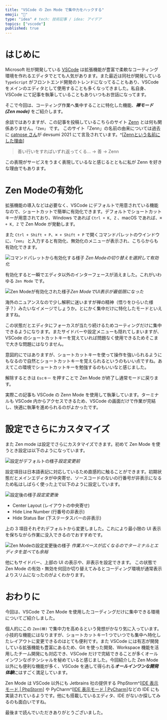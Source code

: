 ```yaml
---
title: "VSCode の Zen Mode で集中力をハックする"
emoji: "🧘"
type: "idea" # tech: 技術記事 / idea: アイデア
topics: ["vscode"]
published: true
---
```


# はじめに

Microsoft 社が開発している [VSCode](https://azure.microsoft.com/ja-jp/products/visual-studio-code/) は拡張機能が豊富で柔軟なコーティング環境を作れるエディタでとても人気があります。また最近は同社が開発している `TypeScript` がフロントエンド開発のトレンドになってることもあり、VSCode をメインのエディタとして使用することも多くなってきました。私自身、VSCode にて記事を執筆していることもありいつもお世話になってます。

そこで今回は、コーティング作業へ集中することに特化した機能、***禅モード(Zen mode)*** をご紹介します。

余談ではありますが、この記事を投稿しているこちらのサイト [Zenn](https://zenn.dev/) とは何も関係ありません。`「Zen」` です。
このサイト「Zenn」の名前の由来については過去に [catnose さん](https://zenn.dev/catnose99)が devsumi 2021 にて言及されています。^[[Zennという名前にした理由](https://youtu.be/DTpGfpLybr0?t=1180)]

> 善い行いをすればいずれ返ってくる...  →  善  →  Zenn

この表現がサービスをうまく表現しているなと感じるとともに私が Zenn を好きな理由でもあります。

# Zen Modeの有効化

拡張機能の導入などは必要なく、VSCode にデフォルトで用意されている機能なので、ショートカットで簡単に有効化できます。デフォルトでショートカットキーが用意されており、Windows であれば `Ctrl + K, Z` 、macOS であれば、`⌘ + K, Z` で Zen Mode が発動します。

また `Ctrl + Shift + P`、`⌘ + Shift + P` で開くコマンドパレットのウインドウに、`「zen」` と入力すると有効化、無効化のメニューが表示され、こちらからも有効化できます。

![コマンドパレットから有効化する様子](https://storage.googleapis.com/zenn-user-upload/2f83d0d692a0b2cc190a388b.png)
*Zen Modeの切り替えを選択して有効化*

有効化すると一瞬でエディタ以外のインターフェースが消えました。これがいわゆる `Zen Mode` です。

![Zen Modeが有効化された様子](https://storage.googleapis.com/zenn-user-upload/1c3ca8a32d177846bc28dde3.png)*Zen ModeでUI表示が最低限になった*

海外のニュアンスなので少し解釈に迷いますが禅の精神（悟りをひらいた様子？）みたいなイメージでしょうか。とにかく集中だけに特化したモードといえますね。

この状態だとエディタにフォーカスが当たり続けるためコーティングだけに集中できるようになります。またサイドバーや設定メニューも隠れてしまいますが、VSCode のショートカットキーを覚えていれば問題なく使用できるためそこまで大きな問題にはなりません。

意図的にではありますが、ショートカットキーを使って操作を強いられるようにもなるので自然とショートカットキーを覚えられるというのもいい点ですね。あえてこの環境でショートカットキーを勉強するのもいいなと感じました。

解除するときは `Escキー` を押すことで Zen Mode が終了し通常モードに戻ります。

実際この記事も VSCode の Zenn Mode を使用して執筆しています。ターミナルも VSCode 内からアクセスできるため、VSCode の画面だけで作業が完結し、快適に執筆を進められるのがよかったです。

# 設定でさらにカスタマイズ

また Zen mode は設定でさらにカスタマイズできます。初めて Zen Mode を使うとき設定は以下のようになっています。

![設定がデフォルトの様子](https://storage.googleapis.com/zenn-user-upload/c112e2ba900d84b1c1ff9239.png)*設定変更前*

設定項目は日本語表記に対応しているため直感的に触ることができます。初期状態だとメインエディタが中央寄せ、ソースコードのないの行番号が非表示になるため私はしばらく使った上で以下のように設定しています。

![設定後の様子](https://storage.googleapis.com/zenn-user-upload/714c9d4b7e88315b0acbdf49.png)*設定変更後*

- Center Layout (レイアウトの中央寄せ)
- Hide Line Number (行番号の非表示)
- Hide Status Bar (下ステータスバーの非表示)

上の 3 項目それぞれデフォルトから変更しました。これにより最小限の UI 表示を保ちながら作業に没入できるのでおすすめです。

![Zen Modeの設定変更後の様子](https://storage.googleapis.com/zenn-user-upload/8f4e4426dd7cf5473cf7701b.png)
*作業スペースが広くなるのでターミナルとエディタを並べても余裕*

他にもサイドバー、上部の UI の表示や、非表示を設定できます。
この状態で Zen Mode の有効・無効を何回か切り替えてみるとコーディング環境が通常表示よりスリムになったのがよくわかります。

# おわりに

今回は、VSCode で Zen Mode を使用したコーディングだけに集中できる環境についてご紹介しました。

個人的にこの `Zen(禅)` で集中力を高めるという発想がかなり気に入っています。小技的な機能にはなりますが、ショートカットキー1 つでいつでも集中へ特化したレイアウトに変更できるのはとても便利です。また VSCode には有志が開発している拡張機能も豊富にあるため、Git を使った開発、Workspace 機能を活用したチーム開発にも対応でき、VSCode だけで完結できることが多くオールインワンなポテンシャルを秘めていると感じました。今回紹介した Zen Mode 以外にも便利な機能が多く、VSCode を通して得られる***オールインワンな開発体験***にはすごく満足しています。

Zen Mode は VSCode 以外にも Jetbrains 社の提供する PhpStorm^[[IDE 表示モード | PhpStorm](https://pleiades.io/help/phpstorm/ide-viewing-modes.html)] や PyCharm^[[IDE 表示モード | PyCharm](https://pleiades.io/help/pycharm/ide-viewing-modes.html)]などの IDE にも実装されているようです。他にも搭載しているエディタ、IDE がないか探してみるのも面白いですね。

最後まで読んでいただきありがとうございました。